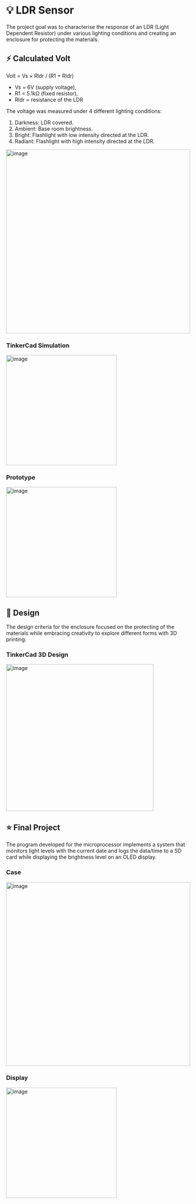 # 💡 LDR Sensor

The project goal was to characterise the response of an LDR (Light Dependent Resistor) under various lighting conditions and creating an enclosure for protecting the materials.


## ⚡️ Calculated Volt 

Volt = Vs × Rldr / (R1 + Rldr) 

-	Vs = 6V (supply voltage),
-	R1 = 5.1kΩ (fixed resistor),
-	Rldr = resistance of the LDR

The voltage was measured under 4 different lighting conditions:

1.	Darkness: LDR covered.
2.	Ambient: Base room brightness.
3.  Bright: Flashlight with low intensity directed at the LDR.
5.  Radiant: Flashlight with high intensity directed at the LDR.

<img width="500" alt="image" src="https://github.com/user-attachments/assets/4a266dfe-6b0a-43ca-b23e-6f66a58d3d28">

### TinkerCad Simulation 

<img width="300" alt="image" src="https://github.com/user-attachments/assets/dd763c85-3d5f-41c5-b43d-04fbc842bb26">

### Prototype 

<img width="300" alt="image" src="https://github.com/user-attachments/assets/3869404c-f0fa-40eb-a2fb-b1223023e292">

## 🎨 Design 

The design criteria for the enclosure focused on the protecting of the materials while embracing creativity to explore different forms with 3D printing. 

### TinkerCad 3D Design 

<img width="400" alt="image" src="https://github.com/user-attachments/assets/7b421c4d-664d-4364-9f01-23072cdaeb0c">

## ⭐️ Final Project

The program developed for the microprocessor implements a system that monitors light levels with the current date and logs the data/time to a SD card while displaying the brightness level on an OLED display.

### Case
<img width="500" alt="image" src="https://github.com/user-attachments/assets/cea2c0cd-a995-47f2-8432-b1d82dfd41e2">

### Display
<img width="300" alt="image" src="https://github.com/user-attachments/assets/cf8be1f2-dc1a-4c62-8263-5ed7abb57ed4">






